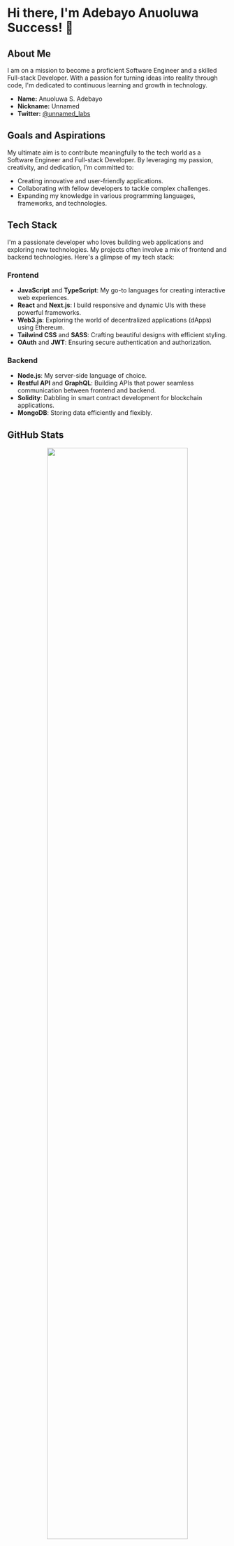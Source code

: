 # Hi there, I'm Adebayo Anuoluwa Success! 👋

## About Me

I am on a mission to become a proficient Software Engineer and a skilled Full-stack Developer. With a passion for turning ideas into reality through code, I'm dedicated to continuous learning and growth in technology.

- **Name:** Anuoluwa S. Adebayo
- **Nickname:** Unnamed
- **Twitter:** [@unnamed_labs](https://twitter.com/unnamed_labs)


## Goals and Aspirations

My ultimate aim is to contribute meaningfully to the tech world as a Software Engineer and Full-stack Developer. By leveraging my passion, creativity, and dedication, I'm committed to:

- Creating innovative and user-friendly applications.
- Collaborating with fellow developers to tackle complex challenges.
- Expanding my knowledge in various programming languages, frameworks, and technologies.

## Tech Stack
I'm a passionate developer who loves building web applications and exploring new technologies. My projects often involve a mix of frontend and backend technologies. Here's a glimpse of my tech stack:

### Frontend
- **JavaScript** and **TypeScript**: My go-to languages for creating interactive web experiences.
- **React** and **Next.js**: I build responsive and dynamic UIs with these powerful frameworks.
- **Web3.js**: Exploring the world of decentralized applications (dApps) using Ethereum.
- **Tailwind CSS** and **SASS**: Crafting beautiful designs with efficient styling.
- **OAuth** and **JWT**: Ensuring secure authentication and authorization.

### Backend
- **Node.js**: My server-side language of choice.
- **Restful API** and **GraphQL**: Building APIs that power seamless communication between frontend and backend.
- **Solidity**: Dabbling in smart contract development for blockchain applications.
- **MongoDB**: Storing data efficiently and flexibly.

## GitHub Stats

<div align="center">
<a href="https://github-readme-stats.vercel.app/api?username=unnamed-lab&show_icons=true&theme=tokyonight"><img align="center" width="80%" src="https://github-readme-stats.vercel.app/api?username=unnamed-lab&show_icons=true&theme=tokyonight" /></a>
</div>

<br/>

<div align="center">
<a href="https://github.com/unnamed-lab/github-readme-stats"><img align="center" width="80%" src="https://github-readme-stats.vercel.app/api/top-langs/?username=unnamed-lab&layout=compact&theme=buefy&hide_border=true" /></a>
</div>

<br/>
<div align="center">
  <img src="http://github-readme-streak-stats.herokuapp.com?user=unnamed-lab&theme=vision-friendly-dark&background=000000&border=FDFFFE" width="80%" alt="GitHub Streak">
</div>

<br />
<div align="center">
<a href="https://gitroll.io/profile/uA7XhMz57ZKTJW1q9ud48LNsnACF2" target="_blank"><img src="https://gitroll.io/api/badges/profiles/v1/uA7XhMz57ZKTJW1q9ud48LNsnACF2"  width="80% alt="GitRoll Profile Badge"/></a>
</div>

<div align="center">
 <img src="https://komarev.com/ghpvc/?username=unnamed-lab&style=flat-square&color=blue" alt="The Ace"  height="30em" display="block">
</div>

### 📱 Connect with me:

[![Linkedin Badge](https://img.shields.io/badge/-LinkedIn-blue?style=flat&logo=Linkedin&logoColor=white)](https://www.linkedin.com/in/mradebayo2018)
[![WhatsApp Badge](https://img.shields.io/badge/-WhatsApp-success?style=flat&logo=WhatsApp&logoColor=white)](https://api.whatsapp.com/send?phone=2347034268709)
[![Twitter Badge](https://img.shields.io/badge/-Twitter-blue?style=flat&logo=Twitter&logoColor=white)](https://twitter.com/unnamedcodes)

Let's connect and collaborate! Feel free to explore my repositories and reach out. 🚀

